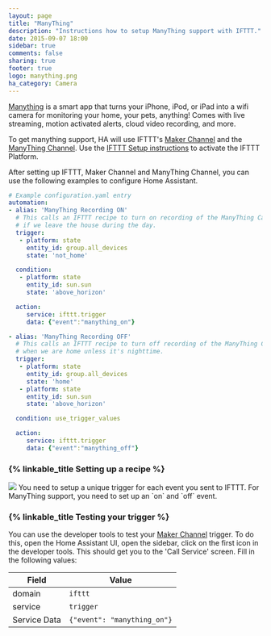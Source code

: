 ```yaml
---
layout: page
title: "ManyThing"
description: "Instructions how to setup ManyThing support with IFTTT."
date: 2015-09-07 18:00
sidebar: true
comments: false
sharing: true
footer: true
logo: manything.png
ha_category: Camera
---
```


[Manything](https://manything.com) is a smart app that turns your iPhone, iPod, or iPad into a wifi  camera for monitoring your home, your pets, anything! Comes with live streaming, motion activated alerts, cloud video recording, and more.

To get manything support, HA will use IFTTT's [Maker Channel](https://ifttt.com/maker) and the [ManyThing Channel](https://ifttt.com/manything). Use the [IFTTT Setup instructions](/components/ifttt/) to activate the IFTTT Platform.

After setting up IFTTT, Maker Channel and ManyThing Channel, you can use the following examples to configure Home Assistant.

```yaml
# Example configuration.yaml entry
automation:
- alias: 'ManyThing Recording ON'
  # This calls an IFTTT recipe to turn on recording of the ManyThing Camera
  # if we leave the house during the day.
  trigger:
   - platform: state
     entity_id: group.all_devices
     state: 'not_home'

  condition:
   - platform: state
     entity_id: sun.sun
     state: 'above_horizon'

  action:
     service: ifttt.trigger
     data: {"event":"manything_on"}

- alias: 'ManyThing Recording OFF'
  # This calls an IFTTT recipe to turn off recording of the ManyThing Camera
  # when we are home unless it's nighttime.
  trigger:
   - platform: state
     entity_id: group.all_devices
     state: 'home'
   - platform: state
     entity_id: sun.sun
     state: 'above_horizon'

  condition: use_trigger_values

  action:
     service: ifttt.trigger
     data: {"event":"manything_off"}
```

### {% linkable_title Setting up a recipe %}

<p class='img'>
<img src='/images/components/ifttt/IFTTT_manything_trigger.png' />
You need to setup a unique trigger for each event you sent to IFTTT.
For ManyThing support, you need to set up an `on` and `off` event.
</p>

### {% linkable_title Testing your trigger %}

You can use the developer tools to test your [Maker Channel](https://ifttt.com/maker) trigger. To do this, open the Home Assistant UI, open the sidebar, click on the first icon in the developer tools. This should get you to the 'Call Service' screen. Fill in the following values:

Field | Value
----- | -----
domain | `ifttt`
service | `trigger`
Service Data | `{"event": "manything_on"}`


